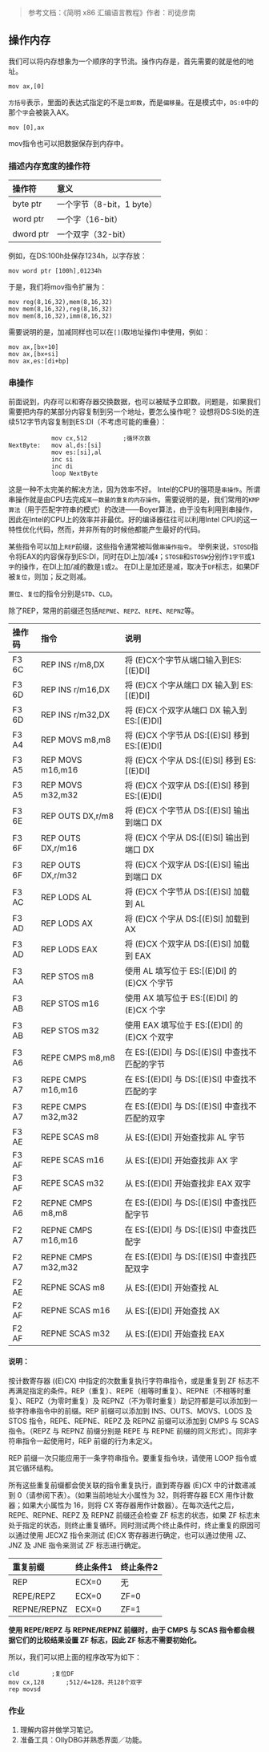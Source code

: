 >参考文档：《简明 x86 汇编语言教程》作者：司徒彦南

## 操作内存
我们可以将内存想象为一个顺序的字节流。操作内存是，首先需要的就是他的地址。
```
mov ax,[0]
```
`方括号`表示，里面的表达式指定的不是`立即数`，而是`偏移量`。在是模式中，`DS:0`中的那个`字`会被装入AX。
```
mov [0],ax
```
mov指令也可以把数据保存到内存中。
### 描述内存宽度的操作符

|  操作符 | 意义  |
| :------------ | :------------ |
|  byte ptr | 一个字节（8-bit，1 byte）  |
|  word ptr | 一个字（16-bit）  |
|  dword ptr | 一个双字（32-bit）  |

例如，在DS:100h处保存1234h，以字存放：
```
mov word ptr [100h],01234h
```
于是，我们将mov指令扩展为：
```
mov reg(8,16,32),mem(8,16,32)
mov mem(8,16,32),reg(8,16,32)
mov mem(8,16,32),imm(8,16,32)
```
需要说明的是，加减同样也可以在`[]`(取地址操作)中使用，例如：
```
mov ax,[bx+10]
mov ax,[bx+si]
mov ax,es:[di+bp]
```

### 串操作
前面说到，内存可以和寄存器交换数据，也可以被赋予立即数。问题是，如果我们需要把内存的某部分内容复制到另一个地址，要怎么操作呢？
设想将DS:SI处的连续512字节内容复制到ES:DI（不考虑可能的重叠）：
```
			mov cx,512			;循环次数
NextByte:	mov al,ds:[si]
			mov es:[si],al
			inc si
			inc di
			loop NextByte
```
这是一种不太完美的解决方法，因为效率不好。
Intel的CPU的强项是`串操作`。所谓串操作就是由CPU去完成`某一数量的重复的内存操作`。需要说明的是，我们常用的`KMP算法`（用于匹配字符串的模式）的改进——Boyer算法，由于没有利用到串操作，因此在Intel的CPU上的效率并非最优。好的编译器往往可以利用Intel CPU的这一特性优化代码，然而，并非所有的时候他都能产生最好的代码。

某些指令可以加上`REP`前缀，这些指令通常被叫做`串操作指令`。
举例来说，`STOSD`指令将EAX的内容保存到ES:DI，同时在DI上加/减`4`；`STOSB`和`STOSW`分别作`1字节`或`1字`的操作，在DI上加/减的数是`1`或`2`。
在DI上是加还是减，取决于`DF`标志，如果DF被`复位`，则加；反之则减。

`置位`、`复位`的指令分别是`STD`、`CLD`。

除了REP，常用的前缀还包括`REPNE`、`REPZ`、`REPE`、`REPNZ`等。

|  操作码  | 指令  | 说明  |
| :------------ | :------------ | :------------ |
| F3 6C  | REP INS r/m8,DX  | 将 (E)CX个字节从端口输入到ES:[(E)DI]  |
| F3 6D | REP INS r/m16,DX  | 将 (E)CX 个字从端口 DX 输入到 ES:[(E)DI]  |
| F3 6D  | REP INS r/m32,DX  | 将 (E)CX 个双字从端口 DX 输入到 ES:[(E)DI]  |
| F3 A4  | REP MOVS m8,m8  | 将 (E)CX 个字节从 DS:[(E)SI] 移到 ES:[(E)DI]  |
| F3 A5  | REP MOVS m16,m16  | 将 (E)CX 个字从 DS:[(E)SI] 移到 ES:[(E)DI]  |
| F3 A5  | REP MOVS m32,m32  | 将 (E)CX 个双字从 DS:[(E)SI] 移到 ES:[(E)DI]  |
| F3 6E  | REP OUTS DX,r/m8  | 将 (E)CX 个字节从 DS:[(E)SI] 输出到端口 DX  |
| F3 6F  | REP OUTS DX,r/m16  | 将 (E)CX 个字从 DS:[(E)SI] 输出到端口 DX  |
| F3 6F  | REP OUTS DX,r/m32  | 将 (E)CX 个双字从 DS:[(E)SI] 输出到端口 DX  |
| F3 AC  | REP LODS AL  | 将 (E)CX 个字节从 DS:[(E)SI] 加载到 AL  |
| F3 AD  | REP LODS AX  | 将 (E)CX 个字从 DS:[(E)SI] 加载到 AX  |
| F3 AD  | REP LODS EAX  | 将 (E)CX 个双字从 DS:[(E)SI] 加载到 EAX  |
| F3 AA  | REP STOS m8  | 使用 AL 填写位于 ES:[(E)DI] 的 (E)CX 个字节  |
| F3 AB  |  REP STOS m16 | 使用 AX 填写位于 ES:[(E)DI] 的 (E)CX 个字  |
| F3 AB  | REP STOS m32  | 使用 EAX 填写位于 ES:[(E)DI] 的 (E)CX 个双字  |
| F3 A6  | REPE CMPS m8,m8  | 在 ES:[(E)DI] 与 DS:[(E)SI] 中查找不匹配的字节  |
| F3 A7  | REPE CMPS m16,m16  | 在 ES:[(E)DI] 与 DS:[(E)SI] 中查找不匹配的字  |
| F3 A7  | REPE CMPS m32,m32  | 在 ES:[(E)DI] 与 DS:[(E)SI] 中查找不匹配的双字  |
| F3 AE  | REPE SCAS m8  | 从 ES:[(E)DI] 开始查找非 AL 字节  |
| F3 AF  | REPE SCAS m16  | 从 ES:[(E)DI] 开始查找非 AX 字  |
| F3 AF  | REPE SCAS m32  | 从 ES:[(E)DI] 开始查找非 EAX 双字  |
| F2 A6  | REPNE CMPS m8,m8  | 在 ES:[(E)DI] 与 DS:[(E)SI] 中查找匹配字节  |
| F2 A7  | REPNE CMPS m16,m16  | 在 ES:[(E)DI] 与 DS:[(E)SI] 中查找匹配字  |
| F2 A7  | REPNE CMPS m32,m32  | 在 ES:[(E)DI] 与 DS:[(E)SI] 中查找匹配双字  |
| F2 AE  | REPNE SCAS m8  | 从 ES:[(E)DI] 开始查找 AL  |
| F2 AF  | REPNE SCAS m16  | 从 ES:[(E)DI] 开始查找 AX  |
| F2 AF  | REPNE SCAS m32  |从 ES:[(E)DI] 开始查找 EAX   |

#### 说明：
按计数寄存器 ((E)CX) 中指定的次数重复执行字符串指令，或是重复到 ZF 标志不再满足指定的条件。REP（重复）、REPE（相等时重复）、REPNE（不相等时重复）、REPZ（为零时重复）及 REPNZ（不为零时重复）助记符都是可以添加到一些字符串指令中的前缀。REP 前缀可以添加到 INS、OUTS、MOVS、LODS 及 STOS 指令，REPE、REPNE、REPZ 及 REPNZ 前缀可以添加到 CMPS 与 SCAS 指令。（REPZ 与 REPNZ 前缀分别是 REPE 与 REPNE 前缀的同义形式）。同非字符串指令一起使用时，REP 前缀的行为未定义。

REP 前缀一次只能应用于一条字符串指令。要重复指令块，请使用 LOOP 指令或其它循环结构。

所有这些重复前缀都会使关联的指令重复执行，直到寄存器 (E)CX 中的计数递减到 0（请参阅下表）。（如果当前地址大小属性为 32，则将寄存器 ECX 用作计数器；如果大小属性为 16，则将 CX 寄存器用作计数器）。在每次迭代之后，REPE、REPNE、REPZ 及 REPNZ 前缀还会检查 ZF 标志的状态，如果 ZF 标志未处于指定的状态，则终止重复循环。同时测试两个终止条件时，终止重复的原因可以通过使用 JECXZ 指令来测试 (E)CX 寄存器进行确定，也可以通过使用 JZ、JNZ 及 JNE 指令来测试 ZF 标志进行确定。

| 重复前缀  | 终止条件1  | 终止条件2  |
| :------------ | :------------ | :------------ |
| REP  | ECX=0  | 无  |
| REPE/REPZ  | ECX=0  | ZF=0  |
| REPNE/REPNZ  | ECX=0  | ZF=1  |
**使用 REPE/REPZ 与 REPNE/REPNZ 前缀时，由于 CMPS 与 SCAS 指令都会根据它们的比较结果设置 ZF 标志，因此 ZF 标志不需要初始化。**

所以，我们可以把上面的程序改写为如下：
```
cld			;复位DF
mov cx,128		;512/4=128，共128个双字
rep movsd
```

### 作业
1. 理解内容并做学习笔记。
2. 准备工具：OllyDBG并熟悉界面／功能。

